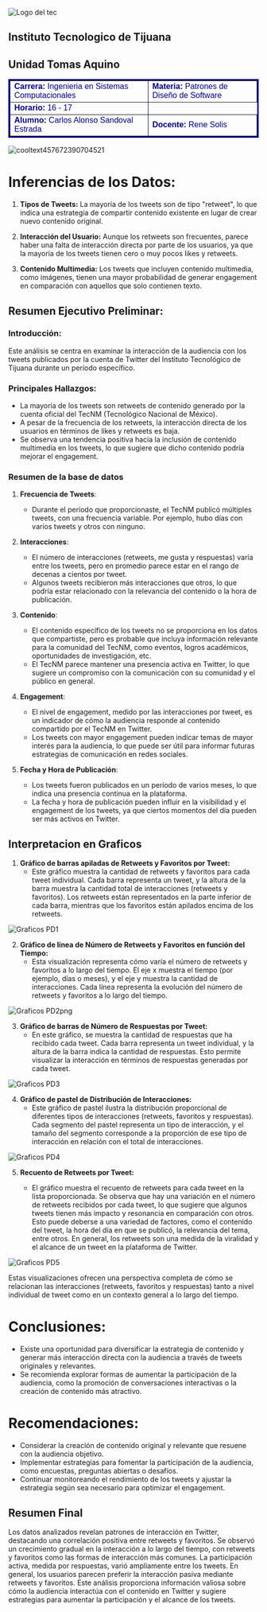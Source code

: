 ![Logo del tec](https://github.com/calonch98/ProyectoFinal/assets/158233439/5fa4eefa-8fc5-48b2-adec-21f5c16c0aa6)


## Instituto Tecnologico de Tijuana
## Unidad Tomas Aquino


<table border =3 bordercolor="Navy" align="center" width="100%">
    <tr>
        <td><font face="Arial" Size="3" Color="DarkBlue"><b>Carrera: </b>Ingenieria en Sistemas Computacionales</font></td>
        <td><font face="Arial" Size="3" Color="DarkBlue"><b>Materia: </b>Patrones de Diseño de Software</font></td>
    </tr>
    <tr>
        <td><font face="Arial" Size="3" Color="DarkBlue"><b>Horario: </b>16 - 17</font></td>
    </tr>
    <tr>
        <td><font face="Arial" Size="3" Color="DarkBlue"><b>Alumno: </b>Carlos Alonso Sandoval Estrada</font></td>
        <td><font face="Arial" Size="3" Color="DarkBlue"><b>Docente: </b>Rene Solis</font></td>
    </tr>
</table>

![cooltext457672390704521](https://github.com/calonch98/ProyectoFinal/assets/158233439/7db91143-b195-48f4-8ab9-2acbc7e6cc02)


# **Inferencias de los Datos:**

1. **Tipos de Tweets:** La mayoría de los tweets son de tipo "retweet", lo que indica una estrategia de compartir contenido existente en lugar de crear nuevo contenido original.

2. **Interacción del Usuario:** Aunque los retweets son frecuentes, parece haber una falta de interacción directa por parte de los usuarios, ya que la mayoría de los tweets tienen cero o muy pocos likes y retweets.

3. **Contenido Multimedia:** Los tweets que incluyen contenido multimedia, como imágenes, tienen una mayor probabilidad de generar engagement en comparación con aquellos que solo contienen texto.

## **Resumen Ejecutivo Preliminar:**

### **Introducción:**
Este análisis se centra en examinar la interacción de la audiencia con los tweets publicados por la cuenta de Twitter del Instituto Tecnológico de Tijuana durante un período específico.

### **Principales Hallazgos:**
- La mayoría de los tweets son retweets de contenido generado por la cuenta oficial del TecNM (Tecnológico Nacional de México).
- A pesar de la frecuencia de los retweets, la interacción directa de los usuarios en términos de likes y retweets es baja.
- Se observa una tendencia positiva hacia la inclusión de contenido multimedia en los tweets, lo que sugiere que dicho contenido podría mejorar el engagement.

### Resumen de la base de datos

1. **Frecuencia de Tweets**:
   - Durante el período que proporcionaste, el TecNM publicó múltiples tweets, con una frecuencia variable. Por ejemplo, hubo días con varios tweets y otros con ninguno.

2. **Interacciones**:
   - El número de interacciones (retweets, me gusta y respuestas) varía entre los tweets, pero en promedio parece estar en el rango de decenas a cientos por tweet.
   - Algunos tweets recibieron más interacciones que otros, lo que podría estar relacionado con la relevancia del contenido o la hora de publicación.

3. **Contenido**:
   - El contenido específico de los tweets no se proporciona en los datos que compartiste, pero es probable que incluya información relevante para la comunidad del TecNM, como eventos, logros académicos, oportunidades de investigación, etc.
   - El TecNM parece mantener una presencia activa en Twitter, lo que sugiere un compromiso con la comunicación con su comunidad y el público en general.

4. **Engagement**:
   - El nivel de engagement, medido por las interacciones por tweet, es un indicador de cómo la audiencia responde al contenido compartido por el TecNM en Twitter.
   - Los tweets con mayor engagement pueden indicar temas de mayor interés para la audiencia, lo que puede ser útil para informar futuras estrategias de comunicación en redes sociales.

5. **Fecha y Hora de Publicación**:
   - Los tweets fueron publicados en un período de varios meses, lo que indica una presencia continua en la plataforma.
   - La fecha y hora de publicación pueden influir en la visibilidad y el engagement de los tweets, ya que ciertos momentos del día pueden ser más activos en Twitter.


## Interpretacion en Graficos
1. **Gráfico de barras apiladas de Retweets y Favoritos por Tweet:**
   - Este gráfico muestra la cantidad de retweets y favoritos para cada tweet individual. Cada barra representa un tweet, y la altura de la barra muestra la cantidad total de interacciones (retweets y favoritos). Los retweets están representados en la parte inferior de cada barra, mientras que los favoritos están apilados encima de los retweets.

![Graficos PD1](https://github.com/calonch98/ProyectoFinal/assets/158233439/32f47d30-aff5-4d9e-a0a1-42fe61eb8ddb)

2. **Gráfico de línea de Número de Retweets y Favoritos en función del Tiempo:**
   - Esta visualización representa cómo varía el número de retweets y favoritos a lo largo del tiempo. El eje x muestra el tiempo (por ejemplo, días o meses), y el eje y muestra la cantidad de interacciones. Cada línea representa la evolución del número de retweets y favoritos a lo largo del tiempo.

![Graficos PD2png](https://github.com/calonch98/ProyectoFinal/assets/158233439/1a19a86e-51a4-48ae-9a41-a629aecf829a)

3. **Gráfico de barras de Número de Respuestas por Tweet:**
   - En este gráfico, se muestra la cantidad de respuestas que ha recibido cada tweet. Cada barra representa un tweet individual, y la altura de la barra indica la cantidad de respuestas. Esto permite visualizar la interacción en términos de respuestas generadas por cada tweet.

![Graficos PD3](https://github.com/calonch98/ProyectoFinal/assets/158233439/27b63aa1-9da7-4a05-a480-01ae307e540f)

4. **Gráfico de pastel de Distribución de Interacciones:**
   - Este gráfico de pastel ilustra la distribución proporcional de diferentes tipos de interacciones (retweets, favoritos y respuestas). Cada segmento del pastel representa un tipo de interacción, y el tamaño del segmento corresponde a la proporción de ese tipo de interacción en relación con el total de interacciones.

![Graficos PD4](https://github.com/calonch98/ProyectoFinal/assets/158233439/cfdef1b0-ed51-4370-8028-47c637e639d1)

5. **Recuento de Retweets por Tweet:**

   - El gráfico muestra el recuento de retweets para cada tweet en la lista proporcionada. Se observa que hay una variación en el número de retweets recibidos por cada tweet, lo que sugiere que algunos tweets tienen más impacto y resonancia en comparación con otros. Esto puede deberse a una variedad de factores, como el contenido del tweet, la hora del día en que se publicó, la relevancia del tema, entre otros. En general, los retweets son una medida de la viralidad y el alcance de un tweet en la plataforma de Twitter.

![Graficos PD5](https://github.com/calonch98/ProyectoFinal/assets/158233439/39d5fa7c-e8aa-47e4-a5b3-1b58a63ed32e)

Estas visualizaciones ofrecen una perspectiva completa de cómo se relacionan las interacciones (retweets, favoritos y respuestas) tanto a nivel individual de tweet como en un contexto general a lo largo del tiempo.

# **Conclusiones:**
- Existe una oportunidad para diversificar la estrategia de contenido y generar más interacción directa con la audiencia a través de tweets originales y relevantes.
- Se recomienda explorar formas de aumentar la participación de la audiencia, como la promoción de conversaciones interactivas o la creación de contenido más atractivo.

# **Recomendaciones:**
- Considerar la creación de contenido original y relevante que resuene con la audiencia objetivo.
- Implementar estrategias para fomentar la participación de la audiencia, como encuestas, preguntas abiertas o desafíos.
- Continuar monitoreando el rendimiento de los tweets y ajustar la estrategia según sea necesario para optimizar el engagement.


## Resumen Final
Los datos analizados revelan patrones de interacción en Twitter, destacando una correlación positiva entre retweets y favoritos. Se observó un crecimiento gradual en la interacción a lo largo del tiempo, con retweets y favoritos como las formas de interacción más comunes. La participación activa, medida por respuestas, varió ampliamente entre los tweets. En general, los usuarios parecen preferir la interacción pasiva mediante retweets y favoritos. Este análisis proporciona información valiosa sobre cómo la audiencia interactúa con el contenido en Twitter y sugiere estrategias para aumentar la participación y el alcance de los tweets.
